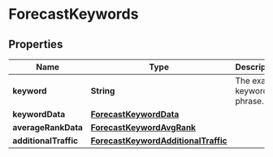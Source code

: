 # ForecastKeywords

## Properties
Name | Type | Description | Notes
------------ | ------------- | ------------- | -------------
**keyword** | **String** | The exact keyword phrase. |  [optional]
**keywordData** | [**ForecastKeywordData**](ForecastKeywordData.md) |  |  [optional]
**averageRankData** | [**ForecastKeywordAvgRank**](ForecastKeywordAvgRank.md) |  |  [optional]
**additionalTraffic** | [**ForecastKeywordAdditionalTraffic**](ForecastKeywordAdditionalTraffic.md) |  |  [optional]
